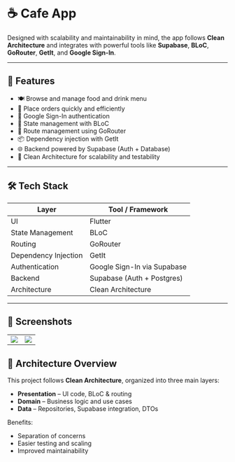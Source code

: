 # ☕ Cafe App

Designed with scalability and maintainability in mind, the app follows **Clean Architecture** and integrates with powerful tools like **Supabase**, **BLoC**, **GoRouter**, **GetIt**, and **Google Sign-In**.

---

## 🚀 Features

- 🍽️ Browse and manage food and drink menu
- 🧾 Place orders quickly and efficiently
- 🔐 Google Sign-In authentication
- 🧠 State management with BLoC
- 🔄 Route management using GoRouter
- 📦 Dependency injection with GetIt
- 🌐 Backend powered by Supabase (Auth + Database)
- 🧼 Clean Architecture for scalability and testability

---

## 🛠️ Tech Stack

| Layer                | Tool / Framework            |
| -------------------- | --------------------------- |
| UI                   | Flutter                     |
| State Management     | BLoC                        |
| Routing              | GoRouter                    |
| Dependency Injection | GetIt                       |
| Authentication       | Google Sign-In via Supabase |
| Backend              | Supabase (Auth + Postgres)  |
| Architecture         | Clean Architecture          |

---

## 📸 Screenshots

<table>
  <tr>
    <td><img src="https://github.com/user-attachments/assets/ea0d992a-7022-4529-925e-52301abf0929"/></td>
    <td><img src="https://github.com/user-attachments/assets/cae2d873-a18d-41a0-846f-3f430d1b7511"/></td>
  </tr>
</table>

## 🧱 Architecture Overview

This project follows **Clean Architecture**, organized into three main layers:

- **Presentation** – UI code, BLoC & routing
- **Domain** – Business logic and use cases
- **Data** – Repositories, Supabase integration, DTOs

Benefits:

- Separation of concerns
- Easier testing and scaling
- Improved maintainability
